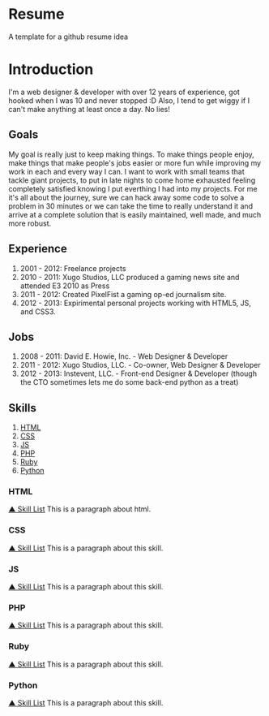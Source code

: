 Resume
======

A template for a github resume idea

Introduction
============
I'm a web designer & developer with over 12 years of experience, got hooked when I was 10 and never stopped :D Also, I tend to get wiggy if I can't make anything at least once a day. No lies!

Goals
-----
My goal is really just to keep making things. To make things people enjoy, make things that make people's jobs easier or more fun while improving my work in each and every way I can. I want to work with small teams that tackle giant projects, to put in late nights to come home exhausted feeling completely satisfied knowing I put everthing I had into my projects. For me it's all about the journey, sure we can hack away some code to solve a problem in 30 minutes or we can take the time to really understand it and arrive at a complete solution that is easily maintained, well made, and much more robust.

Experience
----------
  1. 2001 - 2012: Freelance projects
  2. 2010 - 2011: Xugo Studios, LLC produced a gaming news site and attended E3 2010 as Press
  3. 2011 - 2012: Created PixelFist a gaming op-ed journalism site.
  4. 2012 - 2013: Expirimental personal projects working with HTML5, JS, and CSS3.

Jobs
----
  1. 2008 - 2011: David E. Howie, Inc. - Web Designer & Developer
  2. 2011 - 2012: Xugo Studios, LLC. - Co-owner, Web Designer & Developer
  3. 2012 - 2013: Instevent, LLC. - Front-end Designer & Developer (though the CTO sometimes lets me do some back-end python as a treat)

Skills<a name="skills"></a>
------

  1. [HTML](#html)
  2. [CSS](css)
  3. [JS](js)
  4. [PHP](php)
  5. [Ruby](ruby)
  6. [Python](python)

### HTML<a name="html"></a> ###
[&#x25B2; Skill List](#skills)
This is a paragraph about html.

### CSS<a name="css"></a> ###
[&#x25B2; Skill List](#skills)
This is a paragraph about this skill.

### JS<a name="js"></a> ###
[&#x25B2; Skill List](#skills)
This is a paragraph about this skill.

### PHP<a name="php"></a> ###
[&#x25B2; Skill List](#skills)
This is a paragraph about this skill.

### Ruby<a name="ruby"></a> ###
[&#x25B2; Skill List](#skills)
This is a paragraph about this skill.

### Python<a name="python"></a> ###
[&#x25B2; Skill List](#skills)
This is a paragraph about this skill.
